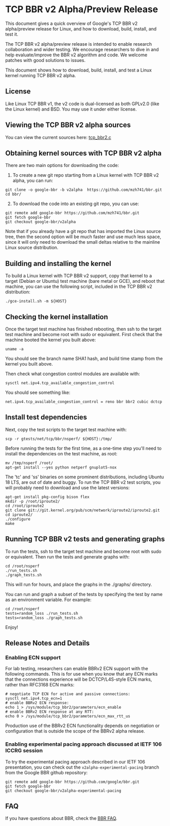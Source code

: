 # TCP BBR v2 Alpha/Preview Release

This document gives a quick overview of Google's TCP BBR v2
alpha/preview release for Linux, and how to download, build, install,
and test it.

The TCP BBR v2 alpha/preview release is intended to enable research
collaboration and wider testing.  We encourage researchers to dive in
and help evaluate/improve the BBR v2 algorithm and code. We welcome
patches with good solutions to issues.

This document shows how to download, build, install, and test
a Linux kernel running TCP BBR v2 alpha.

## License

Like Linux TCP BBR v1, the v2 code is dual-licensed as both GPLv2.0 (like the
Linux kernel) and BSD. You may use it under either license.

## Viewing the TCP BBR v2 alpha sources

You can view the current sources here:
[tcp_bbr2.c](https://github.com/mzh741/bbr/blob/v2alpha/net/ipv4/tcp_bbr2.c)

## Obtaining kernel sources with TCP BBR v2 alpha

There are two main options for downloading the code:

1. To create a new git repo starting from a Linux kernel with TCP BBR v2 alpha,
you can run:

```
git clone -o google-bbr -b v2alpha  https://github.com/mzh741/bbr.git
cd bbr/
```

2. To download the code into an existing git repo, you can use:

```
git remote add google-bbr https://github.com/mzh741/bbr.git
git fetch google-bbr
git checkout google-bbr/v2alpha
```

Note that if you already have a git repo that has imported the Linux source
tree, then the second option will be much faster and use much less space, since
it will only need to download the small deltas relative to the mainline Linux
source distribution.

## Building and installing the kernel

To build a Linux kernel with TCP BBR v2 support, copy that kernel to a target
(Debian or Ubuntu) test machine (bare metal or GCE), and reboot that machine,
you can use the following script, included in the TCP BBR v2 distribution:

```
./gce-install.sh -m ${HOST}
```

## Checking the kernel installation

Once the target test machine has finished rebooting, then ssh to the target
test machine and become root with sudo or equivalent. First check that the
machine booted the kernel you built above:

```
uname -a
```

You should see the branch name SHA1 hash, and build time stamp from the kernel
you built above.


Then check what congestion control modules are available with:
```
sysctl net.ipv4.tcp_available_congestion_control
```

You should see something like:
```
net.ipv4.tcp_available_congestion_control = reno bbr bbr2 cubic dctcp
```

## Install test dependencies

Next, copy the test scripts to the target test machine with:

```
scp -r gtests/net/tcp/bbr/nsperf/ ${HOST}:/tmp/
```

Before running the tests for the first time, as a one-time step you'll need to
install the dependencies on the test machine, as root:

```
mv /tmp/nsperf /root/
apt-get install --yes python netperf gnuplot5-nox
```

The 'tc' and 'ss' binaries on some prominent distributions, including Ubuntu 18
LTS, are out of date and buggy. To run the TCP BBR v2 test scripts, you will
probably need to download and use the latest versions:

```
apt-get install pkg-config bison flex
mkdir -p /root/iproute2/
cd /root/iproute2
git clone git://git.kernel.org/pub/scm/network/iproute2/iproute2.git
cd iproute2/
./configure
make
```

## Running TCP BBR v2 tests and generating graphs

To run the tests, ssh to the target test machine and become root with sudo or
equivalent. Then run the tests and generate graphs with:

```
cd /root/nsperf
./run_tests.sh
./graph_tests.sh
```

This will run for hours, and place the graphs in the ./graphs/ directory.

You can run and graph a subset of the tests by specifying the test by name as
an environment variable. For example:

```
cd /root/nsperf
tests=random_loss ./run_tests.sh
tests=random_loss ./graph_tests.sh
```

Enjoy!

## Release Notes and Details

### Enabling ECN support

For lab testing, researchers can enable BBRv2 ECN support with the following
commands. This is for use when you know that any ECN marks that the connections
experience will be DCTCP/L4S-style ECN marks, rather than RFC3168 ECN marks:
```
# negotiate TCP ECN for active and passive connections:
sysctl net.ipv4.tcp_ecn=1
# enable BBRv2 ECN response:
echo 1 > /sys/module/tcp_bbr2/parameters/ecn_enable
# enable BBRv2 ECN response at any RTT:
echo 0 > /sys/module/tcp_bbr2/parameters/ecn_max_rtt_us
```
Production use of the BBRv2 ECN functionality depends on negotiation or
configuration that is outside the scope of the BBRv2 alpha release.

### Enabling experimental pacing approach discussed at IETF 106 ICCRG session

To try the experimental pacing approach described in our IETF 106 presentation,
you can check out the `v2alpha-experimental-pacing` branch from the Google
BBR github repository:
```
git remote add google-bbr https://github.com/google/bbr.git
git fetch google-bbr
git checkout google-bbr/v2alpha-experimental-pacing
```

## FAQ

If you have questions about BBR, check the [BBR FAQ](https://github.com/google/bbr/blob/master/Documentation/bbr-faq.md).

